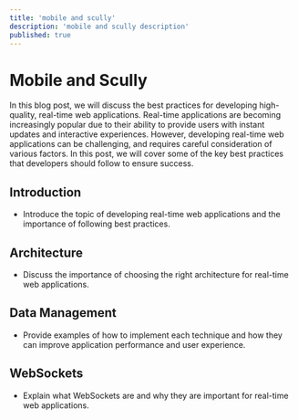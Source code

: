 ```yaml
---
title: 'mobile and scully'
description: 'mobile and scully description'
published: true
---
```


# Mobile and Scully

In this blog post, we will discuss the best practices for developing high-quality, real-time web applications. Real-time applications are becoming increasingly popular due to their ability to provide users with instant updates and interactive experiences. However, developing real-time web applications can be challenging, and requires careful consideration of various factors. In this post, we will cover some of the key best practices that developers should follow to ensure success.

Introduction
------------

-   Introduce the topic of developing real-time web applications and the importance of following best practices.

Architecture
------------

-   Discuss the importance of choosing the right architecture for real-time web applications.

Data Management
---------------

-   Provide examples of how to implement each technique and how they can improve application performance and user experience.

WebSockets
----------

-   Explain what WebSockets are and why they are important for real-time web applications.
